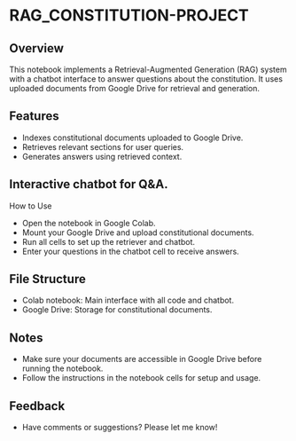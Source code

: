 # RAG_CONSTITUTION-PROJECT
## Overview
This notebook implements a Retrieval-Augmented Generation (RAG) system with a chatbot interface to answer questions about the constitution. It uses uploaded documents from Google Drive for retrieval and generation.

## Features
- Indexes constitutional documents uploaded to Google Drive.
- Retrieves relevant sections for user queries.
- Generates answers using retrieved context.

## Interactive chatbot for Q&A.
How to Use
- Open the notebook in Google Colab.
- Mount your Google Drive and upload constitutional documents.
- Run all cells to set up the retriever and chatbot.
- Enter your questions in the chatbot cell to receive answers.

## File Structure
- Colab notebook: Main interface with all code and chatbot.
- Google Drive: Storage for constitutional documents.

## Notes
- Make sure your documents are accessible in Google Drive before running the notebook.
- Follow the instructions in the notebook cells for setup and usage.

## Feedback
- Have comments or suggestions? Please let me know!
